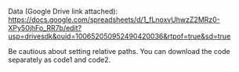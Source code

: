 Data (Google Drive link attached): https://docs.google.com/spreadsheets/d/1_fLnoxvUhwzZ2MRz0-XPy50jhFo_RR7b/edit?usp=drivesdk&ouid=100652050952490420036&rtpof=true&sd=true

Be cautious about setting relative paths.
You can download the code separately as code1 and code2.
